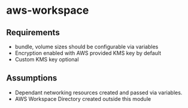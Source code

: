 # aws-workspace

## Requirements

- bundle, volume sizes should be configurable via variables
- Encryption enabled with AWS provided KMS key by default
- Custom KMS key optional

## Assumptions

- Dependant networking resources created and passed via variables.
- AWS Workspace Directory created outside this module

